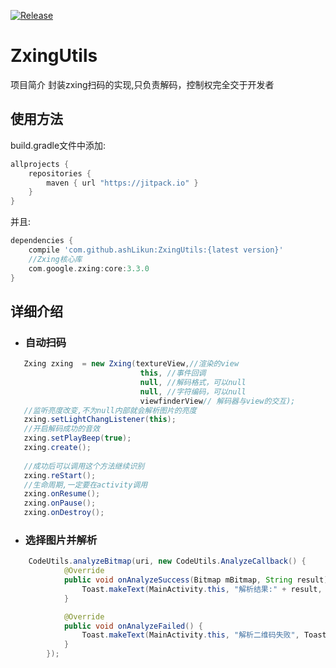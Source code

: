 [![Release](https://jitpack.io/v/ashLikun/ZxingUtils.svg)](https://jitpack.io/#ashLikun/ZxingUtils)

# **ZxingUtils**
项目简介
    封装zxing扫码的实现,只负责解码，控制权完全交于开发者
## 使用方法

build.gradle文件中添加:
```gradle
allprojects {
    repositories {
        maven { url "https://jitpack.io" }
    }
}
```
并且:

```gradle
dependencies {
    compile 'com.github.ashLikun:ZxingUtils:{latest version}'
    //Zxing核心库
    com.google.zxing:core:3.3.0
}
```

## 详细介绍

* ### 自动扫码
```java
   Zxing zxing  = new Zxing(textureView,//渲染的view
                             this, //事件回调
                             null, //解码格式，可以null
                             null, //字符编码，可以null
                             viewfinderView// 解码器与view的交互);
   //监听亮度改变,不为null内部就会解析图片的亮度
   zxing.setLightChangListener(this);
   //开启解码成功的音效
   zxing.setPlayBeep(true);
   zxing.create();
   
   //成功后可以调用这个方法继续识别
   zxing.reStart();
   //生命周期,一定要在activity调用
   zxing.onResume();
   zxing.onPause();
   zxing.onDestroy();
```

* ### 选择图片并解析
```java
    CodeUtils.analyzeBitmap(uri, new CodeUtils.AnalyzeCallback() {
            @Override
            public void onAnalyzeSuccess(Bitmap mBitmap, String result) {
                Toast.makeText(MainActivity.this, "解析结果:" + result, Toast.LENGTH_LONG).show();
            }

            @Override
            public void onAnalyzeFailed() {
                Toast.makeText(MainActivity.this, "解析二维码失败", Toast.LENGTH_LONG).show();
            }
        });
```

